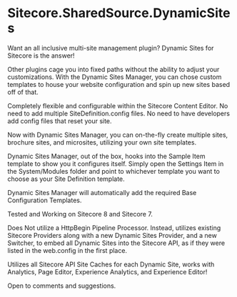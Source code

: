 Sitecore.SharedSource.DynamicSites
==================================
Want an all inclusive multi-site management plugin? Dynamic Sites for Sitecore is the answer!

Other plugins cage you into fixed paths without the ability to adjust your customizations. With the Dynamic Sites Manager, you can chose custom templates to house your website configuration and spin up new sites based off of that.

Completely flexible and configurable within the Sitecore Content Editor. No need to add multiple SiteDefinition.config files. No need to have developers add config files that reset your site.

Now with Dynamic Sites Manager, you can on-the-fly create multiple sites, brochure sites, and microsites, utilizing your own site templates.

Dynamic Sites Manager, out of the box, hooks into the Sample Item template to show you it configures itself. Simply open the Settings Item in the System/Modules folder and point to whichever template you want to choose as your Site Definition template.

Dynamic Sites Manager will automatically add the required Base Configuration Templates.

Tested and Working on Sitecore 8 and Sitecore 7.

Does Not utilize a HttpBegin Pipeline Processor. Instead, utilizes existing Sitecore Providers along with a new Dynamic Sites Provider, and a new Switcher, to embed all Dynamic Sites into the Sitecore API, as if they were listed in the web.config in the first place.

Utilizes all Sitecore API Site Caches for each Dynamic Site, works with Analytics, Page Editor, Experience Analytics, and Experience Editor!

Open to comments and suggestions.